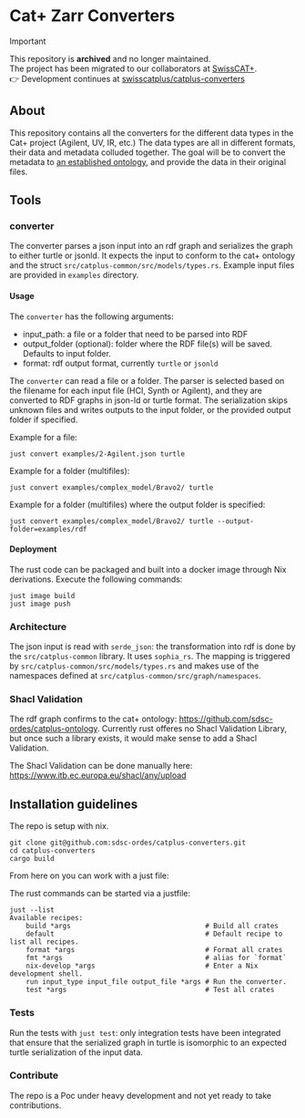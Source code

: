 # Cat+ Zarr Converters

> [!IMPORTANT]  
> This repository is **archived** and no longer maintained.  
> The project has been migrated to our collaborators at [SwissCAT+](https://github.com/swisscatplus).  
> 👉 Development continues at [swisscatplus/catplus-converters](https://github.com/swisscatplus/catplus-converters)  

## About

This repository contains all the converters for the different data types in the Cat+ project (Agilent, UV, IR, etc.)
The data types are all in different formats, their data and metadata colluded together. The goal will be to convert the metadata to [an established ontology](https://github.com/sdsc-ordes/catplus-ontology/tree/main), and provide the data in their original files.

## Tools

### converter
The converter parses a json input into an rdf graph and serializes the graph to either turtle or jsonld.
It expects the input to conform to the cat+ ontology and the struct `src/catplus-common/src/models/types.rs`. Example input files are provided in `examples` directory.

#### Usage

The `converter` has the following arguments:

- input_path: a file or a folder that need to be parsed into RDF
- output_folder (optional): folder where the RDF file(s) will be saved. Defaults to input folder.
- format: rdf output format, currently `turtle` or `jsonld`

The `converter` can read a file or a folder. The parser is selected based on the filename for each input file (HCI, Synth or Agilent), and they are converted to RDF graphs in json-ld or turtle format. The serialization skips unknown files and writes outputs to the input folder, or the provided output folder if specified.

Example for a file:

```
just convert examples/2-Agilent.json turtle
```

Example for a folder (multifiles):

```
just convert examples/complex_model/Bravo2/ turtle
```

Example for a folder (multifiles) where the output folder is specified:

```
just convert examples/complex_model/Bravo2/ turtle --output-folder=examples/rdf
```

#### Deployment

The rust code can be packaged and built into a docker image through Nix derivations. 
Execute the following commands: 

```
just image build
just image push
```

### Architecture

The json input is read with `serde_json`: the transformation into rdf is done by the `src/catplus-common` library.
It uses `sophia_rs`. The mapping is triggered by `src/catplus-common/src/models/types.rs` and makes use of the namespaces defined at `src/catplus-common/src/graph/namespaces`.

### Shacl Validation

The rdf graph confirms to the cat+ ontology: https://github.com/sdsc-ordes/catplus-ontology. Currently rust offeres no Shacl Validation Library, but once such a library exists, it would make sense to add a Shacl Validation.

The Shacl Validation can be done manually here: https://www.itb.ec.europa.eu/shacl/any/upload

## Installation guidelines

The repo is setup with nix.

```
git clone git@github.com:sdsc-ordes/catplus-converters.git
cd catplus-converters
cargo build
```

From here on you can work with a just file:

The rust commands can be started via a justfile:

```
just --list
Available recipes:
    build *args                                 # Build all crates
    default                                     # Default recipe to list all recipes.
    format *args                                # Format all crates
    fmt *args                                   # alias for `format`
    nix-develop *args                           # Enter a Nix development shell.
    run input_type input_file output_file *args # Run the converter.
    test *args                                  # Test all crates
```

### Tests

Run the tests with `just test`: only integration tests have been integrated that ensure that the serialized graph in turtle is isomorphic to an expected turtle serialization of the input data.

### Contribute

The repo is a Poc under heavy development and not yet ready to take contributions.

